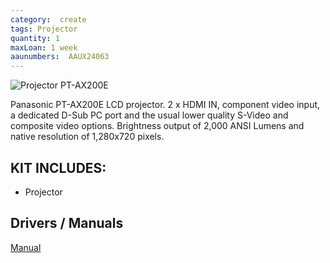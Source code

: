 ```yaml
---
category:  create
tags: Projector
quantity: 1
maxLoan: 1 week
aaunumbers:  AAUX24063
---
```

![Projector PT-AX200E](https://m.media-amazon.com/images/I/81EIMtibQZL._UF1000,1000_QL80_.jpg)

Panasonic PT-AX200E LCD projector. 2 x HDMI IN, component video input, a dedicated D-Sub PC port and the usual lower quality S-Video and composite video options. Brightness output of 2,000 ANSI Lumens and native resolution of 1,280x720 pixels.
## KIT INCLUDES:
-  Projector

## Drivers / Manuals
[Manual](https://www.panasonic.com/content/dam/Panasonic/support_manual/Projectors/English/PT-AX200E_User_Manual_pt-ax200eoperatinginstructions_857343394_.pdf)



